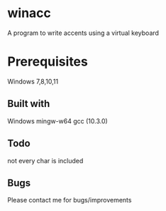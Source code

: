 # winacc
A program to write accents using a virtual keyboard

# Prerequisites
Windows 7,8,10,11<BR>

## Built with
Windows mingw-w64 gcc (10.3.0)<BR>

## Todo
not every char is included

## Bugs
Please contact me for bugs/improvements

